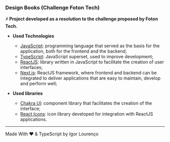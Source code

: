 ### Design Books (Challenge Foton Tech)
**⚡ Project developed as a resolution to the challenge proposed by Foton Tech.**

* **Used Technologies**
  * [JavaScript](https://developer.mozilla.org/pt-BR/docs/Web/JavaScript): programming language that served as the basis for the application, both for the frontend and the backend;
  * [TypeScript](https://www.typescriptlang.org/): JavaScript superset, used to improve development;
  * [ReactJS](https://pt-br.reactjs.org/): library written in JavaScript to facilitate the creation of user interfaces;
  * [Next.js](https://nextjs.org/): ReactJS framework, where frontend and backend can be integrated to deliver applications that are easy to maintain, develop and perform well;
  
* **Used libraries**
  * [Chakra UI](https://chakra-ui.com/): component library that facilitates the creation of the interface;
  * [React Icons](): icon library developed for integration with ReactJS applications.
   
   
---
Made With ❤️ & TypeScript by Igor Lourenço
